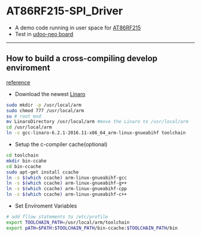 # AT86RF215-SPI_Driver
* A demo code running in user space for [AT86RF215](http://www.atmel.com/devices/AT86RF215.aspx)
* Test in [udoo-neo board](http://www.udoo.org/docs-neo/Introduction/Introduction.html)
***

## How to build a cross-compiling develop enviroment
[reference](http://odroid.us/mediawiki/index.php?title=Step-by-step_Cross-compiling_a_Kernel)
* Download the newest [Linaro](http://releases.linaro.org/components/toolchain/binaries/6.2-2016.11/)
```sh
sudo mkdir -p /usr/local/arm
sudo chmod 777 /usr/local/arm
su # root mod
mv LinaroDirectory /usr/local/arm #move the Linaro to /usr/local/arm
cd /usr/local/arm
ln -s gcc-linaro-6.2.1-2016.11-x86_64_arm-linux-gnueabihf toolchain
```
* Setup the c-compiler cache(optional)
```sh
cd toolchain
mkdir bin-ccahe 
cd bin-ccache
sudo apt-get install ccache
ln -s $(which ccache) arm-linux-gnueabihf-gcc
ln -s $(which ccache) arm-linux-gnueabihf-g++
ln -s $(which ccache) arm-linux-gnueabihf-cpp
ln -s $(which ccache) arm-linux-gnueabihf-c++
```
* Set Enviroment Variables
```sh
# add fllow statements to /etc/profile
export TOOLCHAIN_PATH=/usr/local/arm/toolchain
export pATH=$PATH:$TOOLCHAIN_PATH/bin-ccache:$TOOLCHAIN_PATH/bin
```
